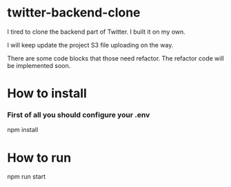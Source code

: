 # twitter-backend-clone

I tired to clone the backend part of Twitter.
I built it on my own.

I will keep update the project 
S3 file uploading on the way.

There are some code blocks that those need refactor.
The refactor code will be implemented soon.

# How to install
<h3> First of all you should configure your .env</h3>

npm install 

# How to run
npm run start

